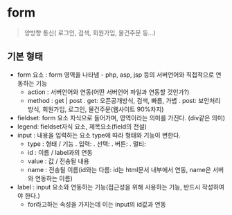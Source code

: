 # form
> 양방향 통신( 로그인, 검색, 회원가입, 물건주문 등...)

## 기본 형태

- form 요소 : form 영역을 나타냄 - php, asp, jsp 등의 서버언어와 직접적으로 연동하는 기능
  + action : 서버언어와 연동(어떤 서버언어 파일과 연동할 것인가?)
  + method : get | post
    . get: 오픈공개방식, 검색, 빠름, 가볍
    . post: 보안처리방식, 회원가입, 로그인, 물건주문(웹사이트 90%차지)
- fieldset: form 요소 자식으로 들어가며, 영역이라는 의미를 가진다. (div같은 의미)
- legend: fieldset자식 요소, 제목요소(field의 전설)
- input : 내용을 입력하는 요소 type에 따라 형태와 기능이 변한다.
  + type : 형태 / 기능
    . 입력:
    . 선택:
    . 버튼:
    . 멀티:
  + id : 이름 / label과의 연동
  + value : 값 / 전송될 내용
  + name : 전송될 이름(id와는 다름: id는 html문서 내부에서 연동, name은 서버와 연동하는 이름)
- label : input 요소와 연동하는 기능(접근성을 위해 사용하는 기능, 반드시 작성하여야 한다.)
  + for라고하는 속성을 가지는데 이는 input의 id값과 연동












